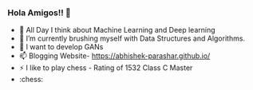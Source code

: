 ### Hola Amigos!! 👋


- 🔭 All Day I think about Machine Learning and Deep learning
- 🌱 I’m currently brushing myself with Data Structures and Algorithms.
- 💬 I want to develop GANs 
- 📫 Blogging Website- https://abhishek-parashar.github.io/
- ⚡ I like to play chess - Rating of 1532 Class C Master
- :chess: 

